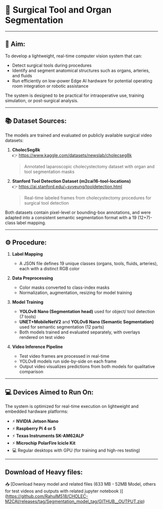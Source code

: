 # 🧠 Surgical Tool and Organ Segmentation 

---

## 🎯 Aim:

To develop a lightweight, real-time computer vision system that can:
- Detect surgical tools during procedures
- Identify and segment anatomical structures such as organs, arteries, and fluids
- Run efficiently on low-power Edge AI hardware for potential operating room integration or robotic assistance

The system is designed to be practical for intraoperative use, training simulation, or post-surgical analysis.

---

## 📚 Dataset Sources:

The models are trained and evaluated on publicly available surgical video datasets:

1. **CholecSeg8k**  
   👉 https://www.kaggle.com/datasets/newslab/cholecseg8k  
   > Annotated laparoscopic cholecystectomy dataset with organ and tool segmentation masks

2. **Stanford Tool Detection Dataset (m2cai16-tool-locations)**  
   👉 https://ai.stanford.edu/~syyeung/tooldetection.html  
   > Real-time labeled frames from cholecystectomy procedures for surgical tool detection

Both datasets contain pixel-level or bounding-box annotations, and were adapted into a consistent semantic segmentation format with a 19 (12+7)-class label mapping.

---

## ⚙️ Procedure:

1. **Label Mapping**  
   - A JSON file defines 19 unique classes (organs, tools, fluids, arteries), each with a distinct RGB color

2. **Data Preprocessing**  
   - Color masks converted to class-index masks
   - Normalization, augmentation, resizing for model training

3. **Model Training**  
   - **YOLOv8 Nano (Segmentation head)** used for object/ tool detection  (7 tools)
   - **UNET+MobileNetV2** and **YOLOv8 Nano (Semantic Segmentation)** used for semantic segmentation (12 parts)
   - Both models trained and evaluated separately, with overlays rendered on test video

4. **Video Inference Pipeline**  
   - Test video frames are processed in real-time
   - YOLOv8 models run side-by-side on each frame
   - Output video visualizes predictions from both models for qualitative comparison

---

## 💻 Devices Aimed to Run On:

The system is optimized for real-time execution on lightweight and embedded hardware platforms:

- ⚡ **NVIDIA Jetson Nano**
- ⚡ **Raspberry Pi 4 or 5**
- ⚡ **Texas Instruments SK-AM62ALP**
- ⚡ **Microchip PolarFire Icicle Kit**
- 💻 Regular desktops with GPU (for training and high-res testing) 

---

## Download of Heavy files:

📥 [Download heavy model and related files (633 MB - 52MB Model, others for test videos and outputs with related jupyter notebook )] (https://github.com/RahulM518/CHOLEC-M2CAI/releases/tag/Segmentation_model_tag/GITHUB__OUTPUT.zip)
